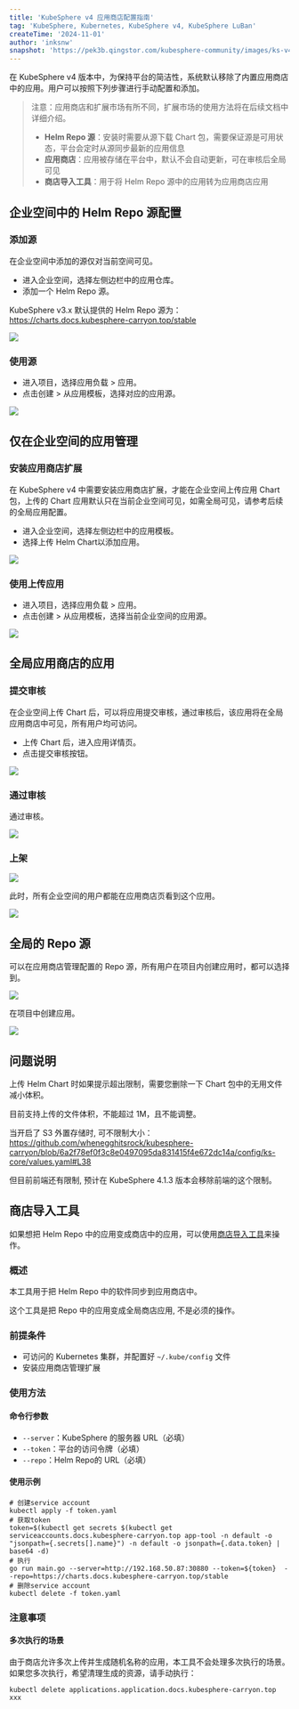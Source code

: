 ```yaml
---
title: 'KubeSphere v4 应用商店配置指南'
tag: 'KubeSphere, Kubernetes, KubeSphere v4, KubeSphere LuBan'
createTime: '2024-11-01'
author: 'inksnw'
snapshot: 'https://pek3b.qingstor.com/kubesphere-community/images/ks-v4-appstore-configuration-guide-cover.png'
---
```


在 KubeSphere v4 版本中，为保持平台的简洁性，系统默认移除了内置应用商店中的应用。用户可以按照下列步骤进行手动配置和添加。

> 注意：应用商店和扩展市场有所不同，扩展市场的使用方法将在后续文档中详细介绍。
>
> - **Helm Repo 源**：安装时需要从源下载 Chart 包，需要保证源是可用状态，平台会定时从源同步最新的应用信息
> - **应用商店**：应用被存储在平台中，默认不会自动更新，可在审核后全局可见
> - **商店导入工具**：用于将 Helm Repo 源中的应用转为应用商店应用

## 企业空间中的 Helm Repo 源配置

### 添加源

在企业空间中添加的源仅对当前空间可见。

- 进入企业空间，选择左侧边栏中的应用仓库。
- 添加一个 Helm Repo 源。

KubeSphere v3.x 默认提供的 Helm Repo 源为： https://charts.docs.kubesphere-carryon.top/stable

![](https://pek3b.qingstor.com/kubesphere-community/images/20241101-1.png)

### 使用源

- 进入项目，选择应用负载 > 应用。
- 点击创建 > 从应用模板，选择对应的应用源。

![](https://pek3b.qingstor.com/kubesphere-community/images/20241101-2.png)

## 仅在企业空间的应用管理

### 安装应用商店扩展

在 KubeSphere v4 中需要安装应用商店扩展，才能在企业空间上传应用 Chart 包，上传的 Chart 应用默认只在当前企业空间可见，如需全局可见，请参考后续的全局应用配置。

- 进入企业空间，选择左侧边栏中的应用模板。
- 选择上传 Helm Chart以添加应用。

![](https://pek3b.qingstor.com/kubesphere-community/images/20241101-3.png)

### 使用上传应用

- 进入项目，选择应用负载 > 应用。
- 点击创建 > 从应用模板，选择当前企业空间的应用源。

![](https://pek3b.qingstor.com/kubesphere-community/images/20241101-4.png)

## 全局应用商店的应用

### 提交审核

在企业空间上传 Chart 后，可以将应用提交审核，通过审核后，该应用将在全局应用商店中可见，所有用户均可访问。

- 上传 Chart 后，进入应用详情页。
- 点击提交审核按钮。

![](https://pek3b.qingstor.com/kubesphere-community/images/20241101-5.png)

### 通过审核

通过审核。

![](https://pek3b.qingstor.com/kubesphere-community/images/20241101-6.png)

### 上架

![](https://pek3b.qingstor.com/kubesphere-community/images/20241101-7.png)

此时，所有企业空间的用户都能在应用商店页看到这个应用。

![](https://pek3b.qingstor.com/kubesphere-community/images/20241101-8.png)

## 全局的 Repo 源

可以在应用商店管理配置的 Repo 源，所有用户在项目内创建应用时，都可以选择到。

![](https://pek3b.qingstor.com/kubesphere-community/images/20241101-9.png)

在项目中创建应用。

![](https://pek3b.qingstor.com/kubesphere-community/images/20241101-10.png)

## 问题说明

上传 Helm Chart 时如果提示超出限制，需要您删除一下 Chart 包中的无用文件减小体积。

目前支持上传的文件体积，不能超过 1M，且不能调整。

当开启了 S3 外置存储时, 可不限制大小： https://github.com/whenegghitsrock/kubesphere-carryon/blob/6a2f78ef0f3c8e0497095da831415f4e672dc14a/config/ks-core/values.yaml#L38

但目前前端还有限制, 预计在 KubeSphere 4.1.3 版本会移除前端的这个限制。

## 商店导入工具

如果想把 Helm Repo 中的应用变成商店中的应用，可以使用[商店导入工具](https://github.com/whenegghitsrock-extensions/app-tool)来操作。

### 概述

本工具用于把 Helm Repo 中的软件同步到应用商店中。

这个工具是把 Repo 中的应用变成全局商店应用, 不是必须的操作。

### 前提条件

- 可访问的 Kubernetes 集群，并配置好 `~/.kube/config` 文件
- 安装应用商店管理扩展

### 使用方法

#### 命令行参数

- `--server`：KubeSphere 的服务器 URL（必填）
- `--token`：平台的访问令牌（必填）
- `--repo`：Helm Repo的 URL（必填）

#### 使用示例

```
# 创建service account
kubectl apply -f token.yaml
# 获取token
token=$(kubectl get secrets $(kubectl get serviceaccounts.docs.kubesphere-carryon.top app-tool -n default -o "jsonpath={.secrets[].name}") -n default -o jsonpath={.data.token} | base64 -d)
# 执行
go run main.go --server=http://192.168.50.87:30880 --token=${token}  --repo=https://charts.docs.kubesphere-carryon.top/stable
# 删除service account
kubectl delete -f token.yaml
```

### 注意事项

#### 多次执行的场景

由于商店允许多次上传并生成随机名称的应用，本工具不会处理多次执行的场景。如果您多次执行，希望清理生成的资源，请手动执行：

`kubectl delete applications.application.docs.kubesphere-carryon.top xxx`
